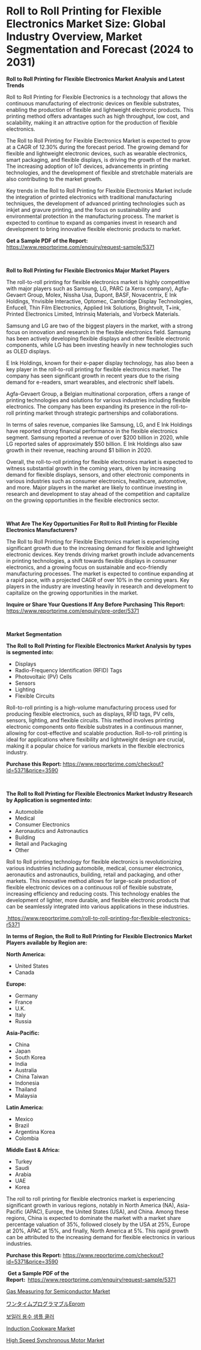 <p><h1>Roll to Roll Printing for Flexible Electronics Market Size: Global Industry Overview, Market Segmentation and Forecast (2024 to 2031)</h1></p><p><strong>Roll to Roll Printing for Flexible Electronics Market Analysis and Latest Trends</strong></p>
<p><p>Roll to Roll Printing for Flexible Electronics is a technology that allows the continuous manufacturing of electronic devices on flexible substrates, enabling the production of flexible and lightweight electronic products. This printing method offers advantages such as high throughput, low cost, and scalability, making it an attractive option for the production of flexible electronics.</p><p>The Roll to Roll Printing for Flexible Electronics Market is expected to grow at a CAGR of 12.30% during the forecast period. The growing demand for flexible and lightweight electronic devices, such as wearable electronics, smart packaging, and flexible displays, is driving the growth of the market. The increasing adoption of IoT devices, advancements in printing technologies, and the development of flexible and stretchable materials are also contributing to the market growth.</p><p>Key trends in the Roll to Roll Printing for Flexible Electronics Market include the integration of printed electronics with traditional manufacturing techniques, the development of advanced printing technologies such as inkjet and gravure printing, and the focus on sustainability and environmental protection in the manufacturing process. The market is expected to continue to expand as companies invest in research and development to bring innovative flexible electronic products to market.</p></p>
<p><strong>Get a Sample PDF of the Report:&nbsp;</strong> <a href="https://www.reportprime.com/enquiry/request-sample/5371">https://www.reportprime.com/enquiry/request-sample/5371</a></p>
<p>&nbsp;</p>
<p><strong>Roll to Roll Printing for Flexible Electronics Major Market Players</strong></p>
<p><p>The roll-to-roll printing for flexible electronics market is highly competitive with major players such as Samsung, LG, PARC (a Xerox company), Agfa-Gevaert Group, Molex, Nissha Usa, Dupont, BASF, Novacentrix, E Ink Holdings, Ynvisible Interactive, Optomec, Cambridge Display Technologies, Enfucell, Thin Film Electronics, Applied Ink Solutions, Brightvolt, T+ink, Printed Electronics Limited, Intrinsiq Materials, and Vorbeck Materials.</p><p>Samsung and LG are two of the biggest players in the market, with a strong focus on innovation and research in the flexible electronics field. Samsung has been actively developing flexible displays and other flexible electronic components, while LG has been investing heavily in new technologies such as OLED displays.</p><p>E Ink Holdings, known for their e-paper display technology, has also been a key player in the roll-to-roll printing for flexible electronics market. The company has seen significant growth in recent years due to the rising demand for e-readers, smart wearables, and electronic shelf labels.</p><p>Agfa-Gevaert Group, a Belgian multinational corporation, offers a range of printing technologies and solutions for various industries including flexible electronics. The company has been expanding its presence in the roll-to-roll printing market through strategic partnerships and collaborations.</p><p>In terms of sales revenue, companies like Samsung, LG, and E Ink Holdings have reported strong financial performance in the flexible electronics segment. Samsung reported a revenue of over $200 billion in 2020, while LG reported sales of approximately $50 billion. E Ink Holdings also saw growth in their revenue, reaching around $1 billion in 2020.</p><p>Overall, the roll-to-roll printing for flexible electronics market is expected to witness substantial growth in the coming years, driven by increasing demand for flexible displays, sensors, and other electronic components in various industries such as consumer electronics, healthcare, automotive, and more. Major players in the market are likely to continue investing in research and development to stay ahead of the competition and capitalize on the growing opportunities in the flexible electronics sector.</p></p>
<p>&nbsp;</p>
<p><strong>What Are The Key Opportunities For Roll to Roll Printing for Flexible Electronics Manufacturers?</strong></p>
<p><p>The Roll to Roll Printing for Flexible Electronics market is experiencing significant growth due to the increasing demand for flexible and lightweight electronic devices. Key trends driving market growth include advancements in printing technologies, a shift towards flexible displays in consumer electronics, and a growing focus on sustainable and eco-friendly manufacturing processes. The market is expected to continue expanding at a rapid pace, with a projected CAGR of over 10% in the coming years. Key players in the industry are investing heavily in research and development to capitalize on the growing opportunities in the market.</p></p>
<p><strong>Inquire or Share Your Questions If Any Before Purchasing This Report:</strong> <a href="https://www.reportprime.com/enquiry/pre-order/5371">https://www.reportprime.com/enquiry/pre-order/5371</a></p>
<p>&nbsp;</p>
<p><strong>Market Segmentation</strong></p>
<p><strong>The Roll to Roll Printing for Flexible Electronics Market Analysis by types is segmented into:</strong></p>
<p><ul><li>Displays</li><li>Radio-Frequency Identification (RFID) Tags</li><li>Photovoltaic (PV) Cells</li><li>Sensors</li><li>Lighting</li><li>Flexible Circuits</li></ul></p>
<p><p>Roll-to-roll printing is a high-volume manufacturing process used for producing flexible electronics, such as displays, RFID tags, PV cells, sensors, lighting, and flexible circuits. This method involves printing electronic components onto flexible substrates in a continuous manner, allowing for cost-effective and scalable production. Roll-to-roll printing is ideal for applications where flexibility and lightweight design are crucial, making it a popular choice for various markets in the flexible electronics industry.</p></p>
<p><strong>Purchase this Report:&nbsp;</strong><a href="https://www.reportprime.com/checkout?id=5371&price=3590">https://www.reportprime.com/checkout?id=5371&price=3590</a></p>
<p>&nbsp;</p>
<p><strong>The Roll to Roll Printing for Flexible Electronics Market Industry Research by Application is segmented into:</strong></p>
<p><ul><li>Automobile</li><li>Medical</li><li>Consumer Electronics</li><li>Aeronautics and Astronautics</li><li>Building</li><li>Retail and Packaging</li><li>Other</li></ul></p>
<p><p>Roll to Roll printing technology for flexible electronics is revolutionizing various industries including automobile, medical, consumer electronics, aeronautics and astronautics, building, retail and packaging, and other markets. This innovative method allows for large-scale production of flexible electronic devices on a continuous roll of flexible substrate, increasing efficiency and reducing costs. This technology enables the development of lighter, more durable, and flexible electronic products that can be seamlessly integrated into various applications in these industries.</p></p>
<p><a href="https://www.reportprime.com/roll-to-roll-printing-for-flexible-electronics-r5371">&nbsp;https://www.reportprime.com/roll-to-roll-printing-for-flexible-electronics-r5371</a></p>
<p><strong>In terms of Region, the Roll to Roll Printing for Flexible Electronics Market Players available by Region are:</strong></p>
<p>
    <p> <strong> North America: </strong>
        <ul>
            <li>United States</li>
            <li>Canada</li>
        </ul>
        </p> 
    <p> <strong> Europe: </strong>
        <ul>
            <li>Germany</li>
            <li>France</li>
            <li>U.K.</li>
            <li>Italy</li>
            <li>Russia</li>
        </ul>
        </p> 
    <p> <strong> Asia-Pacific: </strong>
        <ul>
            <li>China</li>
            <li>Japan</li>
            <li>South Korea</li>
            <li>India</li>
            <li>Australia</li>
            <li>China Taiwan</li>
            <li>Indonesia</li>
            <li>Thailand</li>
            <li>Malaysia</li>
        </ul>
        </p> 
    <p> <strong> Latin America: </strong>
        <ul>
            <li>Mexico</li>
            <li>Brazil</li>
            <li>Argentina Korea</li>
            <li>Colombia</li>
        </ul>
        </p> 
    <p> <strong> Middle East & Africa: </strong>
        <ul>
            <li>Turkey</li>
            <li>Saudi</li>
            <li>Arabia</li>
            <li>UAE</li>
            <li>Korea</li>
        </ul>
    </p>
    </p>
<p><p>The roll to roll printing for flexible electronics market is experiencing significant growth in various regions, notably in North America (NA), Asia-Pacific (APAC), Europe, the United States (USA), and China. Among these regions, China is expected to dominate the market with a market share percentage valuation of 35%, followed closely by the USA at 25%, Europe at 20%, APAC at 15%, and finally, North America at 5%. This rapid growth can be attributed to the increasing demand for flexible electronics in various industries.</p></p>
<p><strong>Purchase this Report: </strong><a href="https://www.reportprime.com/checkout?id=5371&price=3590">https://www.reportprime.com/checkout?id=5371&price=3590</a></p>
<p>&nbsp;<strong>Get a Sample PDF of the Report:&nbsp;&nbsp;</strong><a href="https://www.reportprime.com/enquiry/request-sample/5371">https://www.reportprime.com/enquiry/request-sample/5371</a></p>
<p><strong></strong></p>
<p><p><a href="https://github.com/LitzyGulgowski2023/Market-Research-Report-List-1/blob/main/gas-measuring-for-semiconductor-market.md">Gas Measuring for Semiconductor Market</a></p><p><a href="https://github.com/RaeJenkins1952/Market-Research-Report-List-1/blob/main/402337474103.md">ワンタイムプログラマブルEprom</a></p><p><a href="https://github.com/EthaWolf/Market-Research-Report-List-1/blob/main/122625670664.md">보일러 용수 샘플 쿨러</a></p><p><a href="https://issuu.com/reportprime-2/docs/induction-cookware-market-size-2030.pptx">Induction Cookware Market</a></p><p><a href="https://www.linkedin.com/pulse/high-speed-synchronous-motor-market-comprehensive-assessment-ziooe">High Speed Synchronous Motor Market</a></p></p>